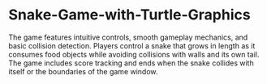 # Snake-Game-with-Turtle-Graphics
The game features intuitive controls, smooth gameplay mechanics, and basic collision detection. Players control a snake that grows in length as it consumes food objects while avoiding collisions with walls and its own tail. The game includes score tracking and ends when the snake collides with itself or the boundaries of the game window.
